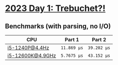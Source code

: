 # [2023 Day 1: Trebuchet?!](https://adventofcode.com/2023/day/1)

## Benchmarks (with parsing, no I/O)

| CPU              | Part 1      | Part 2      |
| ---------------- | ----------- | ----------- |
| i5-1240P@4.4Hz   | `11.869 µs` | `39.202 µs` |
| i5-12600K@4.9GHz | `5.7675 µs` | `43.152 µs` |
